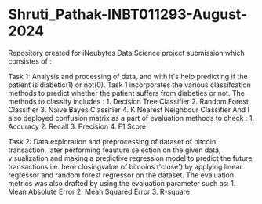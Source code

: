 # Shruti_Pathak-INBT011293-August-2024

Repository created for iNeubytes Data Science project submission which consistes of :

Task 1: Analysis and processing of data, and with it's help predicting if the patient is diabetic(1) or not(0). Task 1 incorporates the various classifcation methods to predict
        whether the patient suffers from diabeties or not. The methods to classify includes :
		    1. Decision Tree Classifier
	        2. Random Forest Classifier
		    3. Naive Bayes Classifier
	        4. K Nearest Neighbour Classifier
		 And I also deployed confusion matrix as a part of evaluation methods to check :
            1. Accuracy
			2. Recall
            3. Precision
			4. F1 Score 




Task 2: Data exploration and preprocessing of dataset of bitcoin transaction, later performing feauture selection on the given data, visualization and making a predictive 
        regression model to predict the future transactions i.e. here closingvalue of bitcoins ('close') by applying linear regressor and random forest regressor on the 
        dataset. 
	The evaluation metrics was also drafted by using the evaluation parameter such as:
	1. Mean Absolute Error
        2. Mean Squared Error
	3. R-square 









 
 

